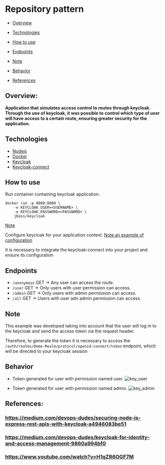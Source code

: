 # Repository pattern

* [Overview](#overview)

* [Technologies](#technologies)

* [How to use](#How-to-use)

* [Endpoints](#endpoints)

* [Note](#note)

* [Behavior](#behavior)

* [References](#references)

## Overview:
<strong>
Application that simulates access control to routes through keycloak.
Through the use of keycloak, it was possible to control which type of user will have access to a certain route, ensuring greater security for the application.
</strong>

## Technologies

* [Nodejs](https://nodejs.org/en/)
* [Docker](https://www.docker.com/)
* [Keycloak](https://www.keycloak.org/)
* [Keycloak-connect](https://www.npmjs.com/package/keycloak-connect)
## How to use

Run container containing keycloak application.

```
docker run -p 8080:8080 \
    -e KEYCLOAK_USER=<USERNAME> \
    -e KEYCLOAK_PASSWORD=<PASSWORD> \
    jboss/keycloak
```
[Note](https://medium.com/devops-dudes/keycloak-for-identity-and-access-management-9860a994bf0)

Configure keycloak for your application context.
[Note an example of configuration](https://medium.com/devops-dudes/securing-node-js-express-rest-apis-with-keycloak-a4946083be51)


It is necessary to integrate the keycloak-connect into your project and ensure its configuration

## Endpoints

* ```/anonymous``` GET -> Any user can access the route.
* ```/user``` GET -> Only users with user permission can access.
* ```/admin``` GET -> Only users with admin permission can access.
* ```/all``` GET -> Users with user adn admin permission can access.

## Note
This example was developed taking into account that the user will log in to the keycloak and send the access token via the request header.


Therefore, to generate the token it is necessary to access the ```/auth/realms/Demo-Realm/protocol/openid-connect/token``` endpoint, which will be directed to your keycloak session

## Behavior

* Token generated for user with permission named user.
![key_user](https://github.com/samuelreboucas07/Project-Application-keycloak/tree/main/assets/key_user.gif)

* Token generated for user with permission named admin.
![key_admin](https://github.com/samuelreboucas07/Project-Application-keycloak/tree/main/assets/key_admin.gif)

## References:
### https://medium.com/devops-dudes/securing-node-js-express-rest-apis-with-keycloak-a4946083be51
### https://medium.com/devops-dudes/keycloak-for-identity-and-access-management-9860a994bf0

### https://www.youtube.com/watch?v=H1qZR6OGF7M
